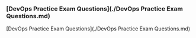 ### [DevOps Practice Exam Questions](./DevOps Practice Exam Questions.md)
[DevOps Practice Exam Questions](./DevOps Practice Exam Questions.md)

